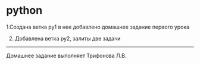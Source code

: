 # python
1.Создана ветка  py1  в нее добавлено домашнее задание 
первого урока

2. Добавлена ветка ру2, залиты две задачи
___
Домашнее задание выполняет Трифонова Л.В.
